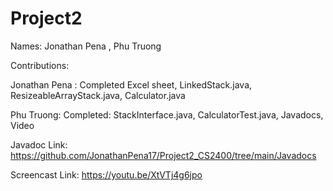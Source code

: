 # Project2

Names: Jonathan Pena , Phu Truong

Contributions:

Jonathan Pena : Completed Excel sheet, LinkedStack.java, ResizeableArrayStack.java, Calculator.java

Phu Truong: Completed:  StackInterface.java, CalculatorTest.java, Javadocs, Video

Javadoc Link: https://github.com/JonathanPena17/Project2_CS2400/tree/main/Javadocs

Screencast Link: https://youtu.be/XtVTj4g6jpo
